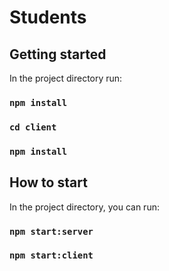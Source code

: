 # Students

## Getting started

In the project directory run:

### `npm install`
### `cd client`
### `npm install`

## How to start

In the project directory, you can run:

### `npm start:server`
### `npm start:client`